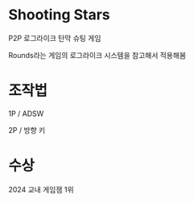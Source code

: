 # Shooting Stars
P2P 로그라이크 탄막 슈팅 게임

Rounds라는 게임의 로그라이크 시스템을 참고해서 적용해봄

# 조작법
1P / ADSW

2P / 방향 키

# 수상
2024 교내 게임잼 1위
